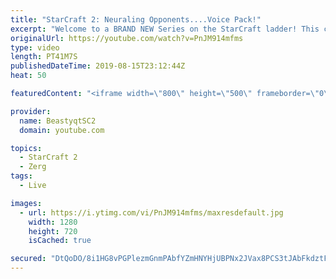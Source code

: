 ```yaml
---
title: "StarCraft 2: Neuraling Opponents....Voice Pack!"
excerpt: "Welcome to a BRAND NEW Series on the StarCraft ladder! This challenege is called \"Infestors to GM,\" where I play Mass Infestors and try to get to Grandmaster! I am allowing myself to make Queens as well, but other than that, the gameplan is INFESTORS!!!  In this episode, we learn that when you neural"
originalUrl: https://youtube.com/watch?v=PnJM914mfms
type: video
length: PT41M7S
publishedDateTime: 2019-08-15T23:12:44Z
heat: 50

featuredContent: "<iframe width=\"800\" height=\"500\" frameborder=\"0\" src=\"https://www.youtube.com/embed/PnJM914mfms\" allow=\"accelerometer; autoplay; encrypted-media; gyroscope; picture-in-picture\" allowfullscreen></iframe>"

provider:
  name: BeastyqtSC2
  domain: youtube.com

topics:
  - StarCraft 2
  - Zerg
tags:
  - Live

images:
  - url: https://i.ytimg.com/vi/PnJM914mfms/maxresdefault.jpg
    width: 1280
    height: 720
    isCached: true

secured: "DtQoDO/8i1HG8vPGPlezmGnmPAbfYZmHNYHjUBPNx2JVax8PCS3tJAbFkdztFTw3YZ1F5bA5wbw27M+eIaM5kw5dtvpabR68DiSnVijwtyPCFb738xKtSmwux4o/ZfcKO/yulg+cmklwCYpvR+SOuzaWEZkrQBL7BG8nE+FX6LJaFrs2JJqrTSKX8phxe+UX5dRffwcHBHGb4DW8/Ad/VKWxnHC+p8PxL0Jcl4U7pfMigcJcP54xpkOzJdB069hiNyxqH/+gp1H7oU9lOHRiGw6uKSUHJJVvn5LyvDFb7XGa1kxDsfQi1RAkGxA4oxzLp5BW1zTLdkzxG5fTG1zgaiFniWaK+FdH2SWsM9RcQdcFucHNDWoRzHZ3pg5yPUxS1Qc7zmgOHAcur+qy+Q/DX6vOH7mj+Q0MRr/i4bSPn+0=;uyDaEdfo8HcUU6C7Uy6dgg=="
---
```


